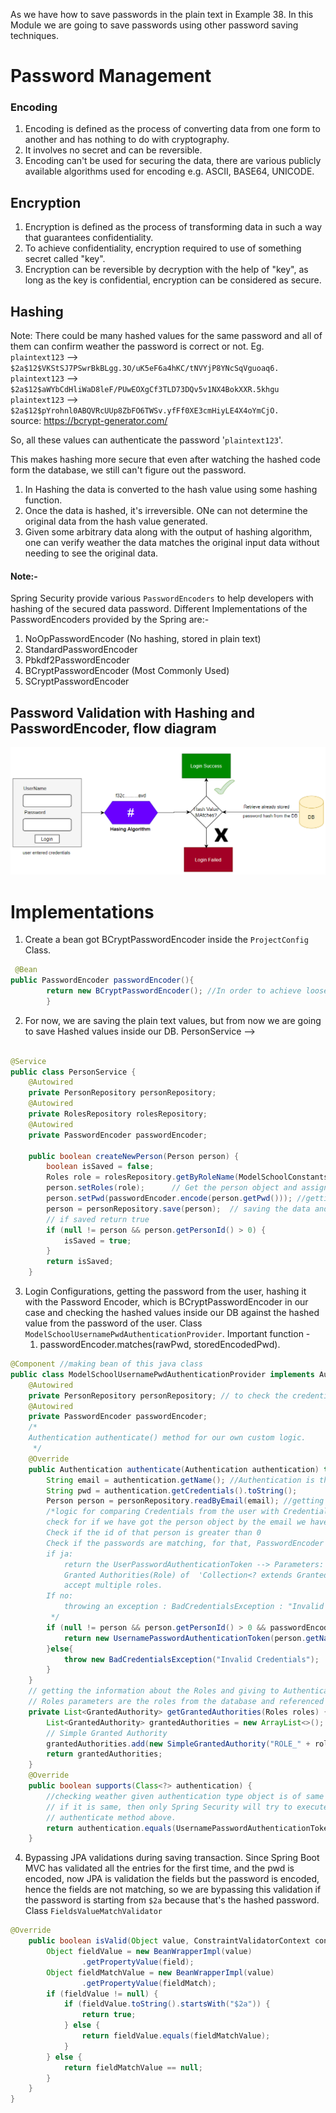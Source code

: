 As we have how to save passwords in the plain text in Example 38. In this Module we are going to save passwords using
other password saving techniques.

# Password Management

### Encoding

1. Encoding is defined as the process of converting data from one form to another and has nothing to do with
   cryptography.
2. It involves no secret and can be reversible.
3. Encoding can't be used for securing the data, there are various publicly available algorithms used for encoding e.g.
   ASCII, BASE64, UNICODE.

## Encryption

1. Encryption is defined as the process of transforming data in such a way that guarantees confidentiality.
2. To achieve confidentiality, encryption required to use of something secret called "key".
3. Encryption can be reversible by decryption with the help of "key", as long as the key is confidential, encryption can
   be considered as secure.

## Hashing

Note: There could be many hashed values for the same password and all of them can confirm weather the password is
correct or not. Eg.<br>
``plaintext123`` --> ``$2a$12$VKStSJ7PSwrBkBLgg.3O/uK5eF6a4hKC/tNVYjP8YNcSqVguoaq6.`` <br>
``plaintext123`` --> ``$2a$12$aWYbCdHliWaD8leF/PUwEOXgCf3TLD73DQv5v1NX4BokXXR.5khgu`` <br>
``plaintext123`` --> ``$2a$12$pYrohnl0ABQVRcUUp8ZbFO6TWSv.yfFf0XE3cmHiyLE4X4oYmCjO.`` <br>
source: https://bcrypt-generator.com/  <br>

So, all these values can authenticate the password '``plaintext123``'. <br>

This makes hashing more secure that even after watching the hashed code form the database, we still can't figure out the
password.

1. In Hashing the data is converted to the hash value using some hashing function.
2. Once the data is hashed, it's irreversible. ONe can not determine the original data from the hash value generated.
3. Given some arbitrary data along with the output of hashing algorithm, one can verify weather the data matches the
   original input data without needing to see the original data.

#### Note:-

Spring Security provide various ``PasswordEncoders`` to help developers with hashing of the secured data password.
Different Implementations of the PasswordEncoders provided by the Spring are:-

1. NoOpPasswordEncoder (No hashing, stored in plain text)
2. StandardPasswordEncoder
3. Pbkdf2PasswordEncoder
4. BCryptPasswordEncoder (Most Commonly Used)
5. SCryptPasswordEncoder

## Password Validation with Hashing and PasswordEncoder, flow diagram

![img_2.png](img_2.png)

# Implementations

1. Create a bean got BCryptPasswordEncoder inside the ``ProjectConfig`` Class.

````java
 @Bean
public PasswordEncoder passwordEncoder(){
        return new BCryptPasswordEncoder(); //In order to achieve loose coupling 
        }
````

2. For now, we are saving the plain text values, but from now we are going to save Hashed values inside our DB.
   PersonService -->

````java

@Service
public class PersonService {
    @Autowired
    private PersonRepository personRepository;
    @Autowired
    private RolesRepository rolesRepository;
    @Autowired
    private PasswordEncoder passwordEncoder;

    public boolean createNewPerson(Person person) {
        boolean isSaved = false;
        Roles role = rolesRepository.getByRoleName(ModelSchoolConstants.STUDENT_ROLE); // Role from the DB or its entity
        person.setRoles(role);      // Get the person object and assign the role
        person.setPwd(passwordEncoder.encode(person.getPwd())); //getting the plain text password from the object and decoding it.
        person = personRepository.save(person);  // saving the data and hashed password. 
        // if saved return true
        if (null != person && person.getPersonId() > 0) {
            isSaved = true;
        }
        return isSaved;
    }
````

3. Login Configurations, getting the password from the user, hashing it with the Password Encoder, which is
   BCryptPasswordEncoder in our case and checking the hashed values inside our DB against the hashed value from the
   password of the user. Class ``ModelSchoolUsernamePwdAuthenticationProvider``. Important function -
    1. passwordEncoder.matches(rawPwd, storedEncodedPwd).

````java
@Component //making bean of this java class
public class ModelSchoolUsernamePwdAuthenticationProvider implements AuthenticationProvider {
    @Autowired
    private PersonRepository personRepository; // to check the credentials from the DB
    @Autowired
    private PasswordEncoder passwordEncoder;
    /*
    Authentication authenticate() method for our own custom logic.
     */
    @Override
    public Authentication authenticate(Authentication authentication) throws AuthenticationException {
        String email = authentication.getName(); //Authentication is the object from the User LogIn page : here we are getting an Email from that authentication method
        String pwd = authentication.getCredentials().toString();
        Person person = personRepository.readByEmail(email); //getting person object by providing the email, readByEmail: Derived by Query in Person Repo
        /*logic for comparing Credentials from the user with Credentials present in the DB
        check for if we have got the person object by the email we have provided.
        Check if the id of that person is greater than 0
        Check if the passwords are matching, for that, PasswordEncoder has matches(raw, encoded) method.
        if ja:
            return the UserPasswordAuthenticationToken --> Parameters: Name, Password, and Granted Authorities(Role)
            Granted Authorities(Role) of  'Collection<? extends GrantedAuthority> authorities' type, List because it can
            accept multiple roles.
        If no:
            throwing an exception : BadCredentialsException : "Invalid Credentials"
         */
        if (null != person && person.getPersonId() > 0 && passwordEncoder.matches(pwd, person.getPwd())){
            return new UsernamePasswordAuthenticationToken(person.getName(), null, getGrantedAuthorities(person.getRoles()));
        }else{
            throw new BadCredentialsException("Invalid Credentials");
        }
    }
    // getting the information about the Roles and giving to Authentication object in a way that Spring Security can understand.
    // Roles parameters are the roles from the database and referenced to Roles POJO class
    private List<GrantedAuthority> getGrantedAuthorities(Roles roles) {
        List<GrantedAuthority> grantedAuthorities = new ArrayList<>();
        // Simple Granted Authority
        grantedAuthorities.add(new SimpleGrantedAuthority("ROLE_" + roles.getRoleName())); //Methods from the Roles class
        return grantedAuthorities;
    }
    @Override
    public boolean supports(Class<?> authentication) {
        //checking weather given authentication type object is of same data type UsernamePasswordAuthenticationToken?
        // if it is same, then only Spring Security will try to execute our business logic, that we have written in our
        // authenticate method above.
        return authentication.equals(UsernamePasswordAuthenticationToken.class);
    }
````
4. Bypassing JPA validations during saving transaction. Since Spring Boot MVC has validated all the entries for the
first time, and the pwd is encoded, now JPA is validation the fields but the password is encoded, hence the
fields are not matching, so we are bypassing this validation if the password is starting from ``$2a`` because
that's the hashed password. Class ``FieldsValueMatchValidator``

````java
@Override
    public boolean isValid(Object value, ConstraintValidatorContext context) {
        Object fieldValue = new BeanWrapperImpl(value)
                .getPropertyValue(field);
        Object fieldMatchValue = new BeanWrapperImpl(value)
                .getPropertyValue(fieldMatch);
        if (fieldValue != null) {
            if (fieldValue.toString().startsWith("$2a")) {
                return true;
            } else {
                return fieldValue.equals(fieldMatchValue);
            }
        } else {
            return fieldMatchValue == null;
        }
    }
}
````






